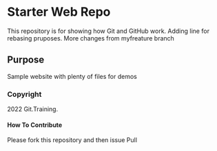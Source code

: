 # Starter Web Repo

This repository is for showing how Git and GitHub work.
Adding line for rebasing pruposes.
More changes from myfreature branch

## Purpose

Sample website with plenty of files for demos

### Copyright

2022 Git.Training.

#### How To Contribute

Please fork this repository and then issue Pull
